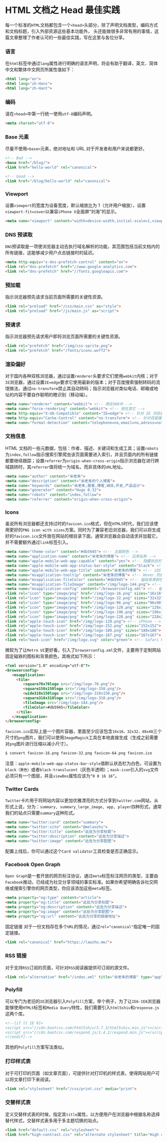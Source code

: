 # HTML 文档之 Head 最佳实践
每一个标准的`HTML`文档都包含一个`<head>`头部分，除了声明文档类型，编码方式和文档标题，引入外部资源这些基本功能外， 头还能做很多非常有用的事情，这篇文章整理了作者认可的一些最佳实践，写在这里与各位分享。

### 语言
在`html`标签中通过`lang`属性进行明确的语言声明，将会有助于翻译，英文、简体中文和繁体中文网页所属性值如下：
```html
<html lang="en">
<html lang="zh-Hans">
<html lang="zh-Hant">
```
### 编码
请在`<head>`中第一行统一使用`utf-8`编码声明。
```html
<meta charset="utf-8">
```
### Base 元素
尽量不使用`<base>`元素，绝对地址和 URL 对于开发者和用户来说都更好。
```html
<!-- Bad -->
<base href="/blog/">
<link href="hello-world" rel="canonical">

<!-- Good -->
<link href="/blog/hello-world" rel="canonical">
```
### Viewport
设置`viewport`的宽度为设备宽度，默认缩放比为 1（允许用户缩放），设置`viewport-fit=cover`以兼容`iPhone X`全面屏“刘海”的显示。
```html
<meta name="viewport" content="width=device-width,initial-scale=1,viewport-fit=cover">
```
### DNS 预读取
`DNS`预读取是一项使浏览器主动去执行域名解析的功能，其范围包括当前文档内的所有链接，这能够减少用户点击链接时的延迟。
```html
<meta http-equiv="x-dns-prefetch-control" content="on">
<link rel="dns-prefetch" href="//www.google-analytics.com">
<link rel="dns-prefetch" href="//fonts.googleapis.com">
```
### 预加载
指示浏览器预先请求当前页面所需要的关键性资源。
```html
<link rel="preload" href="/css/main.css" as="style">
<link rel="preload" href="/js/main.js" as="script">
```
### 预请求
指示浏览器预先请求用户即将浏览页面所需要的关键性资源。
```html
<link rel="prefetch" href="/img/css-sprite.png">
<link rel="prefetch" href="/fonts/icons.woff2">
```
### 渲染偏好
对于国内各种双核浏览器，通过设置`renderer`头要求它们使用`webkit`内核；对于`IE`浏览器，通过设置`IE=edge`要求它使用最新的版本；对于百度搜索强制转码的流氓做法，通过`no-transform`禁止其自动转码；指示浏览器对类似电话、邮箱或地址的内容不要自作聪明的瞎识别（移动端）。
```html
<meta name="renderer" content="webkit"> <!-- 用在360中 -->
<meta name="force-rendering" content="webkit"> <!-- 用在其它 -->
<meta http-equiv="X-UA-Compatible" content="IE=edge"> <!-- 针对 IE 浏览器 -->
<meta http-equiv="Cache-Control" content="no-transform"> <!-- 针对百度搜索 -->
<meta name="format-detection" content="telephone=no,email=no,adress=no">
```
### 文档信息
HTML 文档的一些元数据，包括：作者、描述、关键词和生成工具；设置`robots`为`index,follow`指示搜索引擎爬虫该页面需要进入索引，并且页面内的所有链接都要继续跟踪；设置`referrer`为`origin-when-cross-origin`指示浏览器在进行跨域跳转时，其`referrer`值将统一为域名，而非具体的`URL`地址。
```html
<meta name="author" content="米老朱">
<meta name="description" content="米老朱的个人博客">
<meta name="keywords" content="米老朱,极客,博客,WEB,开发,产品设计">
<meta name="generator" content="Hugo 0.32">
<meta name="robots" content="index,follow">
<meta name="referrer" content="origin-when-cross-origin">
```
### Icons
虽说所有浏览器都还支持过时的`favicon.ico`格式，但在`HTML5`时代，我们应该使用更好的`PNG icon with sizes`方案。同时为了兼容老旧浏览器，我们可以将生成好的`favicon.ico`文件放在网站的根目录下面，通常浏览器会自动请求并加载它，并不需要额外通过`link`标签引入。
```html
<meta name="theme-color" content="#db5945"> <!-- 主题颜色 -->
<meta name="application-name" content="米老朱的博客"> <!-- 应用名称 -->
<meta name="apple-mobile-web-app-capable" content="yes"> <!-- 隐藏状态栏 -->
<meta name="apple-mobile-web-app-status-bar-style" content="black"> <!-- 状态栏颜色 -->
<meta name="apple-mobile-web-app-title" content="米老朱的博客"> <!-- iOS 下的应用名称 -->
<meta name="msapplication-tooltip" content="米老朱的博客"> <!-- Hover 的提示信息 -->
<meta name="msapplication-TileColor" content="#db5945"> <!-- 磁贴背景颜色 -->
<meta name="msapplication-TileImage" content="/img/logo-144.png"> <!-- 磁贴图标 -->
<meta name="msapplication-config" content="/browserconfig.xml"> <!-- 磁贴配置文件 -->
<link rel="icon" type="image/png" href="/img/logo-16.png" sizes="16x16"> <!-- Browser Favicon -->
<link rel="icon" type="image/png" href="/img/logo-32.png" sizes="32x32"> <!-- Taskbar Shortcut -->
<link rel="icon" type="image/png" href="/img/logo-96.png" sizes="96x96"> <!-- Desktop Shortcut -->
<link rel="icon" type="image/png" href="/img/logo-128.png" sizes="128x128"> <!-- Chrome Web Store -->
<link rel="icon" type="image/png" href="/img/logo-196.png" sizes="196x196"> <!-- Chrome for Android Home Screen -->
<link rel="icon" type="image/png" href="/img/logo-228.png" sizes="228x228"> <!-- Opera Coast Icon -->
<link rel="apple-touch-icon" href="/img/logo-120.png"> <!-- iPhone -->
<link rel="apple-touch-icon" href="/img/logo-152.png" sizes="152x152"> <!-- iPad -->
<link rel="apple-touch-icon" href="/img/logo-180.png" sizes="180x180"> <!-- iPhone Plus -->
<link rel="apple-touch-icon" href="/img/logo-167.png" sizes="167x167"> <!-- iPad Pro -->
<link rel="mask-icon" href="/img/logo.svg" color="green"> <!-- Safari Pinned Tab Icon -->
```
微软为了让`Metro UI`更好看，引入了`browserconfig.xml`文件，主要用于定制网站固定磁铁的图标和背景颜色，其格式如下所示：
```html
<?xml version="1.0" encoding="utf-8"?>
<browserconfig>
   <msapplication>
     <tile>
        <square70x70logo src="/img/logo-70.png"/>
        <square150x150logo src="/img/logo-150.png"/>
        <wide310x150logo src="/img/logo-310x150.png"/>
        <square310x310logo src="/img/logo-310.png"/>
        <TileImage src="/img/logo-144.png"/>
        <TileColor>#db5945</TileColor>
     </tile>
   </msapplication>
</browserconfig>
```
`favicon.ico`实际上是一个图片容器，里面至少应该包含`16x16，32x32，48x48`三个尺寸的`png`图片，我们可以使用`ImageMagick`工具在本地直接生成（生成之前需要对`png`图片进行压缩以减小尺寸）。
```bash
$ convert favicon-16.png favicon-32.png favicon-64.png favicon.ico
```
注意：`apple-mobile-web-app-status-bar-style`值默认状态栏为白色，可设置为`black（黑色）`或者`black-translucent`（灰色半透明）；`mask-icon`引入的`svg`文件必须只有一个图层，并且`viewBox`属性应该为`“0 0 16 16”`。

### Twitter Cards
`Twitter`卡片用于将网站内容以更加优雅漂亮的方式分享到`twitter.com`网站，从形式上说，分为：`summary, summary_large_image, app, player`四种形式，通常我们的站点只需要`summary`这种形式。
```html
<meta name="twitter:card" content="summary">
<meta name="twitter:site" content="@melaozhu">
<meta name="twitter:title" content="此处为分享标题">
<meta name="twitter:description" content="此处为分享描述">
<meta name="twitter:image" content="此处为分享配图">
```
配置上线后，你可以通过这个`Card validator`工具检查是否正确显示。

### Facebook Open Graph
`Open Graph`是一套开放的网页标注协议，通过`meta`标签标注网页的类型，主要由`Facebook`推动，已经成为社交分享领域的事实标准。如果你希望明确告诉社交网络或搜索引擎你的网页类型，你应该添加这些`meta`标签。
```html
<meta property="og:type" content="article">
<meta property="og:title" content="此处为分享标题">
<meta property="og:description" content="此处为分享描述">
<meta property="og:image" content="此处为分享配图">
<meta property="og:url" content="此处为分享的链接地址">
```
固定链接
对于一份文档存在多个`URL`的情况，通过`rel="canonical"`指定唯一的固定链接。
```html
<link rel="canonical" href="https://laozhu.me/">
```
### RSS 链接
对于支持`RSS`订阅的页面，可针对`RSS`阅读器提供可订阅的源文件。
```html
<link rel="alternative" href="/index.xml" title="米老朱的博客" type="application/atom+xml">
```
### Polyfill
可以专门为老旧的`IE`浏览器引入`Polyfill`方案，举个例子，为了让`IE6-IE8`浏览器能够使用`HTML5`标签和`Media Query`特性，我们需要引入`html5shiv`和`response.js`这两个库。
```html
<!--[if lt IE 9]>
<script src="//cdn.bootcss.com/html5shiv/3.7.3/html5shiv.min.js"></script>
<script src="//cdn.bootcss.com/respond.js/1.4.2/respond.min.js"></script>
<![endif]-->
```
其他的`Polyfill`方案写法类似。

### 打印样式表
对于可打印的页面（如文章页面），可提供针对打印机的样式表，使得网站用户可以将文章打印下来阅读。
```html
<link rel="stylesheet" href="/css/print.css" media="print">
```
### 交替样式表
定义交替样式表的时候，指定其`title`属性，以方便用户在浏览器中根据名称选择替代样式，交替样式表多用于多主题切换的站点。
```html
<link href="default.css" rel="stylesheet">
<link href="high-contrast.css" rel="alternate stylesheet" title="High contrast">
```